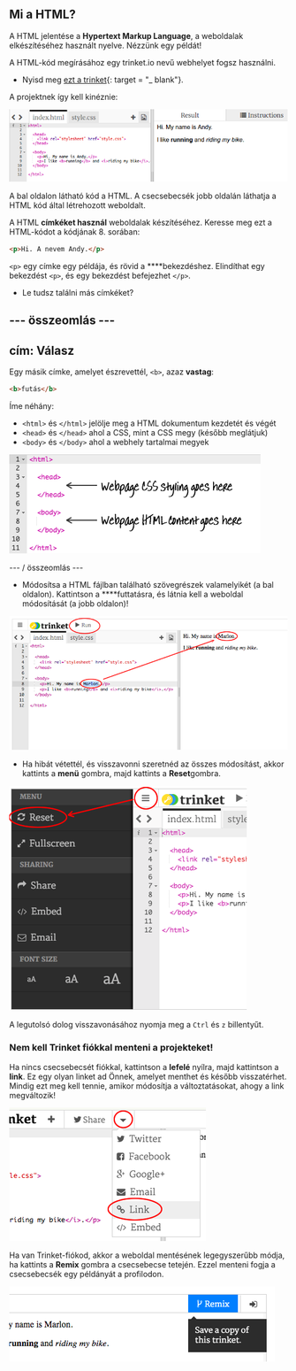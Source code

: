 ## Mi a HTML?

A HTML jelentése a **Hypertext Markup Language**, a weboldalak elkészítéséhez használt nyelve. Nézzünk egy példát!

A HTML-kód megírásához egy trinket.io nevű webhelyet fogsz használni.

+ Nyisd meg [ezt a trinket](http://jumpto.cc/web-intro){: target = "_ blank"}.

A projektnek így kell kinéznie:

![screenshot](images/birthday-starter.png)

A bal oldalon látható kód a HTML. A csecsebecsék jobb oldalán láthatja a HTML kód által létrehozott weboldalt.

A HTML **címkéket használ** weboldalak készítéséhez. Keresse meg ezt a HTML-kódot a kódjának 8. sorában:

```html
<p>Hi. A nevem Andy.</p>
```

`<p>` egy címke egy példája, és rövid a ****bekezdéshez. Elindíthat egy bekezdést `<p>`, és egy bekezdést befejezhet `</p>`.

+ Le tudsz találni más címkéket?

## \--- összeomlás \---

## cím: Válasz

Egy másik címke, amelyet észrevettél, `<b>`, azaz **vastag**:

```html
<b>futás</b>
```

Íme néhány:

+ `<html>` és `</html>` jelölje meg a HTML dokumentum kezdetét és végét
+ `<head>` és `</head>` ahol a CSS, mint a CSS megy (később meglátjuk)
+ `<body>` és `</body>` ahol a webhely tartalmai megyek

![screenshot](images/birthday-head-body.png)

\--- / összeomlás \---

+ Módosítsa a HTML fájlban található szövegrészek valamelyikét (a bal oldalon). Kattintson a ****futtatásra, és látnia kell a weboldal módosítását (a jobb oldalon)!

![screenshot](images/birthday-edit-html.png)

+ Ha hibát vétettél, és visszavonni szeretnéd az összes módosítást, akkor kattints a **menü** gombra, majd kattints a **Reset**gombra.

![screenshot](images/birthday-reset.png)

A legutolsó dolog visszavonásához nyomja meg a `Ctrl` és `z` billentyűt.

### Nem kell Trinket fiókkal menteni a projekteket!

Ha nincs csecsebecsét fiókkal, kattintson a **lefelé** nyílra, majd kattintson a **link**. Ez egy olyan linket ad Önnek, amelyet menthet és később visszatérhet. Mindig ezt meg kell tennie, amikor módosítja a változtatásokat, ahogy a link megváltozik!

![screenshot](images/birthday-link.png)

Ha van Trinket-fiókod, akkor a weboldal mentésének legegyszerűbb módja, ha kattints a **Remix** gombra a csecsebecse tetején. Ezzel menteni fogja a csecsebecsék egy példányát a profilodon.

![screenshot](images/birthday-remix.png)